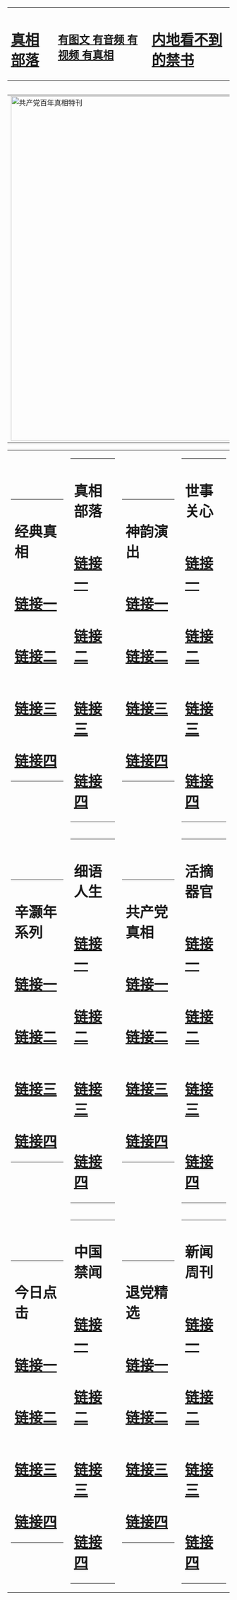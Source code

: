 <table><tr><td><H1><a href="http://t.cn/RazRfc2">真相部落</a></H1></td><td><H2><a href="http://t.cn/RXHdIZf">有图文 有音频 有视频 有真相</a></H2><td><H1><a href="http://t.cn/RXEWiHn"> 内地看不到的禁书</a></H1></td></table><table><table><tr><td><a href="http://t.cn/RXHdBpx"><img src="http://5045.t25.juanbotero.com/zx/bngcd/gcdbnzx.jpg" width="780"  border="0" alt="共产党百年真相特刊"></a></td></tr></table><table><tr><td><table><tr><td ><h1>经典真相</h1></td></tr><tr><td><h1>  <a href="http://t.cn/RXHgz4z" target=_blank>链接一</a>  </h1></td></tr><tr><td><h1>  <a href="http://t.cn/RXHgz4z" target=_blank>链接二</a>  </h1></td></tr><tr><td><h1>  <a href="http://po.st/31hXOc" target=_blank>链接三</a>  </h1></td></tr><tr><td><h1>  <a href="http://po.st/fut4Pg" target=_blank>链接四</a>  </h1></td></tr></table></td><td><table><tr><td ><h1>真相部落</h1></td></tr><tr><td><h1>  <a href="http://t.cn/RXEWMaT" target=_blank>链接一</a>  </h1></td></tr><tr><td><h1>  <a href="http://t.cn/RXEW9jA" target=_blank>链接二</a>  </h1></td></tr><tr><td><h1>  <a href="http://po.st/UuC0yI" target=_blank>链接三</a>  </h1></td></tr><tr><td><h1>  <a href="http://po.st/pFzUkI" target=_blank>链接四</a>  </h1></td></tr></table></td><td><table><tr><td ><h1>神韵演出</h1></td></tr><tr><td><h1>  <a href="http://t.cn/RXHdRWN" target=_blank>链接一</a>  </h1></td></tr><tr><td><h1>  <a href="http://t.cn/RXHd0ei" target=_blank>链接二</a>  </h1></td></tr><tr><td><h1>  <a href="http://po.st/B81h6K" target=_blank>链接三</a>  </h1></td></tr><tr><td><h1>  <a href="http://t.cn/RXHdIiy" target=_blank>链接四</a>  </h1></td></tr></table></td><td><table><tr><td ><h1>世事关心</h1></td></tr><tr><td><h1>  <a href="http://t.cn/RXHgZw6" target=_blank>链接一</a>  </h1></td></tr><tr><td><h1>  <a href="http://t.cn/RXHd6dS" target=_blank>链接二</a>  </h1></td></tr><tr><td><h1>  <a href="http://po.st/CQuqi8" target=_blank>链接三</a>  </h1></td></tr><tr><td><h1>  <a href="http://po.st/iBlzUw" target=_blank>链接四</a>  </h1></td></tr></table></td></tr><tr><td><table><tr><td ><h1>辛灏年系列</h1></td></tr><tr><td><h1>  <a href="http://t.cn/RXHdBz1" target=_blank>链接一</a>  </h1></td></tr><tr><td><h1>  <a href="http://t.cn/RXHdExB" target=_blank>链接二</a>  </h1></td></tr><tr><td><h1>  <a href="http://po.st/04sLFc" target=_blank>链接三</a>  </h1></td></tr><tr><td><h1>  <a href="http://t.cn/RXHd96v" target=_blank>链接四</a>  </h1></td></tr></table></td><td><table><tr><td ><h1>细语人生</h1></td></tr><tr><td><h1>  <a href="http://t.cn/RXHdMTC" target=_blank>链接一</a>  </h1></td></tr><tr><td><h1>  <a href="http://t.cn/RXHgZdr" target=_blank>链接二</a>  </h1></td></tr><tr><td><h1>  <a href="http://po.st/6QgQ9g" target=_blank>链接三</a>  </h1></td></tr><tr><td><h1>  <a href="http://t.cn/RXHdXO0" target=_blank>链接四</a>  </h1></td></tr></table></td><td><table><tr><td ><h1>共产党真相</h1></td></tr><tr><td><h1>  <a href="http://t.cn/RXHdBpx" target=_blank>链接一</a>  </h1></td></tr><tr><td><h1>  <a href="http://t.cn/RXHdCLK" target=_blank>链接二</a>  </h1></td></tr><tr><td><h1>  <a href="http://po.st/hFjXxz" target=_blank>链接三</a>  </h1></td></tr><tr><td><h1>  <a href="http://t.cn/RXHdDJL" target=_blank>链接四</a>  </h1></td></tr></table></td><td><table><tr><td ><h1>活摘器官</h1></td></tr><tr><td><h1>  <a href="http://t.cn/RXElGFf" target=_blank>链接一</a>  </h1></td></tr><tr><td><h1>  <a href="http://t.cn/RXHdWNz" target=_blank>链接二</a>  </h1></td></tr><tr><td><h1>  <a href="http://po.st/o7YO9N" target=_blank>链接三</a>  </h1></td></tr><tr><td><h1>  <a href="http://t.cn/RXHgPjG" target=_blank>链接四</a>  </h1></td></tr></table></td></tr><tr><td><table><tr><td ><h1>今日点击</h1></td></tr><tr><td><h1>  <a href="http://t.cn/RXHdmwT" target=_blank>链接一</a>  </h1></td></tr><tr><td><h1>  <a href="http://t.cn/RXHda3e" target=_blank>链接二</a>  </h1></td></tr><tr><td><h1>  <a href="http://po.st/s2bVTL" target=_blank>链接三</a>  </h1></td></tr><tr><td><h1>  <a href="http://t.cn/RXHdmwT" target=_blank>链接四</a>  </h1></td></tr></table></td><td><table><tr><td ><h1>中国禁闻</h1></td></tr><tr><td><h1>  <a href="http://t.cn/RXElwyw" target=_blank>链接一</a>  </h1></td></tr><tr><td><h1>  <a href="http://t.cn/RXEl5Id" target=_blank>链接二</a>  </h1></td></tr><tr><td><h1>  <a href="http://po.st/jyeaOU" target=_blank>链接三</a>  </h1></td></tr><tr><td><h1>  <a href="http://t.cn/RXHdJwa" target=_blank>链接四</a>  </h1></td></tr></table></td><td><table><tr><td ><h1>退党精选</h1></td></tr><tr><td><h1>  <a href="http://t.cn/RXHdNYe" target=_blank>链接一</a>  </h1></td></tr><tr><td><h1>  <a href="http://t.cn/RXHdJ9X" target=_blank>链接二</a>  </h1></td></tr><tr><td><h1>  <a href="http://po.st/F3zZxG" target=_blank>链接三</a>  </h1></td></tr><tr><td><h1>  <a href="http://po.st/jkMQJF" target=_blank>链接四</a>  </h1></td></tr></table></td><td><table><tr><td ><h1>新闻周刊</h1></td></tr><tr><td><h1>  <a href="http://t.cn/RXHdozL" target=_blank>链接一</a>  </h1></td></tr><tr><td><h1>  <a href="http://t.cn/RXHdozL" target=_blank>链接二</a>  </h1></td></tr><tr><td><h1>  <a href="http://po.st/lLVi9D" target=_blank>链接三</a>  </h1></td></tr><tr><td><h1>  <a href="http://po.st/vmCLid" target=_blank>链接四</a>  </h1></td></tr></table></td></tr></table>
